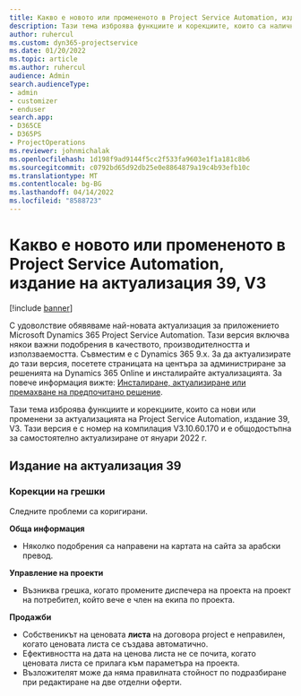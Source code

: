 ```yaml
---
title: Какво е новото или промененото в Project Service Automation, издание на актуализация 39, V3
description: Тази тема изброява функциите и корекциите, които са налични в Microsoft Dynamics 365 Project Service Automation Актуализирано издание 39, V3.
author: ruhercul
ms.custom: dyn365-projectservice
ms.date: 01/20/2022
ms.topic: article
ms.author: ruhercul
audience: Admin
search.audienceType:
- admin
- customizer
- enduser
search.app:
- D365CE
- D365PS
- ProjectOperations
ms.reviewer: johnmichalak
ms.openlocfilehash: 1d198f9ad9144f5cc2f533fa9603e1f1a181c8b6
ms.sourcegitcommit: c0792bd65d92db25e0e8864879a19c4b93efb10c
ms.translationtype: MT
ms.contentlocale: bg-BG
ms.lasthandoff: 04/14/2022
ms.locfileid: "8588723"
---
```

# <a name="whats-new-or-changed-in-project-service-automation-update-release-39-v3"></a>Какво е новото или промененото в Project Service Automation, издание на актуализация 39, V3

[!include [banner](../includes/psa-now-project-operations.md)]

С удоволствие обявяваме най-новата актуализация за приложението Microsoft Dynamics 365 Project Service Automation. Тази версия включва някои важни подобрения в качеството, производителността и използваемостта. Съвместим е с Dynamics 365 9.x. За да актуализирате до тази версия, посетете страницата на центъра за администриране за решенията на Dynamics 365 Online и инсталирайте актуализацията. За повече информация вижте: [Инсталиране, актуализиране или премахване на предпочитано решение](/power-platform/admin/install-remove-preferred-solution).

Тази тема изброява функциите и корекциите, които са нови или променени за актуализацията на Project Service Automation, издание 39, V3. Тази версия е с номер на компилация V3.10.60.170 и е общодостъпна за самостоятелно актуализиране от януари 2022 г.

## <a name="update-release-39"></a>Издание на актуализация 39

### <a name="bug-fixes"></a>Корекции на грешки

Следните проблеми са коригирани.

**Обща информация**

- Няколко подобрения са направени на картата на сайта за арабски превод.

**Управление на проекти**

- Възниква грешка, когато промените диспечера на проекта на проект на потребител, който вече е член на екипа по проекта.

**Продажби**

- Собственикът на ценовата **листа** на договора project е неправилен, когато ценовата листа се създава автоматично. 
- Ефективността на дата на ценова листа не се почита, когато ценовата листа се прилага към параметъра на проекта.
- Възложителят може да няма правилната стойност по подразбиране при редактиране на две отделни оферти.
